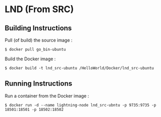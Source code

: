 # LND (From SRC)

Building Instructions
-
Pull (of build) the source image :
<pre><code>$ docker pull go_bin-ubuntu</code></pre>

Build the Docker image :
<pre><code>$ docker build -t lnd_src-ubuntu /HelloWorld/Docker/lnd_src-ubuntu</code></pre>

Running Instructions
-
Run a container from the Docker image :
<pre><code>$ docker run -d --name lightning-node lnd_src-ubntu -p 9735:9735 -p 18501:18501 -p 18502:18502</code></pre>
